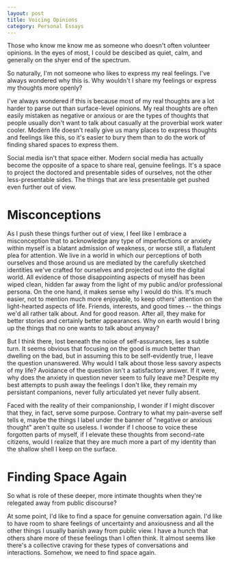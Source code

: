 ```yaml
---
layout: post
title: Voicing Opinions
category: Personal Essays
---
```


Those who know me know me as someone who doesn't often volunteer opinions. In the eyes of most, I could be descibed as quiet, calm, and generally on the shyer end of the spectrum.

So naturally, I'm not someone who likes to express my real feelings. I've always wondered why this is. Why wouldn't I share my feelings or express my thoughts more openly? 

I've always wondered if this is because most of my real thoughts are a lot harder to parse out than surface-level opinions. My real thoughts are often easily mistaken as negative or anxious or are the types of thoughts that people usually don't want to talk about casually at the proverbial work water cooler. 
Modern life doesn't really give us many places to express thoughts and feelings like this, so it's easier to bury them than to do the work of finding shared spaces to express them.

Social media isn't that space either. Modern social media has actually become the opposite of a space to share real, genuine feelings. It's a space to project the doctored and presentable sides of ourselves, not the other less-presentable sides. The things that are less presentable get pushed even further out of view. 

# Misconceptions

As I push these things further out of view, I feel like I embrace a misconception that to acknowledge any type of imperfections or anxiety within myself is a blatant admission of weakness, or worse still, a flatulent plea for attention. We live in a world in which our perceptions of both ourselves and those around us are mediated by the carefully sketched identities we've crafted for ourselves and projected out into the digital world. All evidence of those disappointing aspects of myself has been wiped clean, hidden far away from the light of my public and/or professional persona. On the one hand, it makes sense why I would do this. It's much easier, not to mention much more enjoyable, to keep others' attention on the light-hearted aspects of life. Friends, interests, and good times -- the things we'd all rather talk about. And for good reason. After all, they make for better stories and certainly better appearances. Why on earth would I bring up the things that no one wants to talk about anyway?

But I think there, lost beneath the noise of self-assurances, lies a subtle turn. It seems obvious that focusing on the good is much better than dwelling on the bad, but in assuming this to be self-evidently true, I leave the question unanswered. Why would I talk about those less savory aspects of my life? Avoidance of the question isn't a satisfactory answer. If it were, why does the anxiety in question never seem to fully leave me? Despite my best attempts to push away the feelings I don't like, they remain my persistant companions, never fully articulated yet never fully absent.

Faced with the reality of their companionship, I wonder if I might discover that they, in fact, serve some purpose. Contrary to what my pain-averse self tells e, maybe the things I label under the banner of "negative or anxious thought" aren't quite so useless. I wonder if I choose to voice these forgotten parts of myself, if I elevate these thoughts from second-rate citizens, would I realize that they are much more a part of my identity than the shallow shell I keep on the surface.

# Finding Space Again

So what is role of these deeper, more intimate thoughts when they're relegated away from public discourse?

At some point, I'd like to find a space for genuine conversation again. I'd like to have room to share feelings of uncertainty and anxiousness and all the other things I usually banish away from public view. I have a hunch that others share more of these feelings than I often think. It almost seems like there's a collective craving for these types of conversations and interactions. Somehow, we need to find space again.